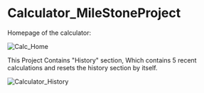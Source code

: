 # Calculator_MileStoneProject




Homepage of the calculator:


![Calc_Home](https://user-images.githubusercontent.com/53406891/177160875-868d5758-46d4-4122-b1cd-f66fd5626b5d.png)





This Project Contains "History" section, Which contains 5 recent calculations and resets the history section by itself.



![Calculator_History](https://user-images.githubusercontent.com/53406891/177161081-2a85fbe9-e0ec-43d9-9399-cd485f63d4aa.png)
